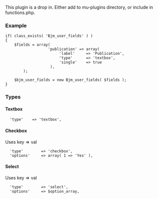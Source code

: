 This plugin is a drop in. Either add to mu-plugins directory, or include in functions.php.

### Example

```
if( class_exists( 'Bjm_user_fields' ) )
{
    $fields = array( 
                   'publication' => array( 
                        'label'     => 'Publication', 
                        'type'      => 'textbox', 
                        'single'    => true
                    ),
        );

    $bjm_user_fields = new Bjm_user_fields( $fields );
}
```

### Types

####  Textbox

```
  'type'   	=> 'textbox', 
```

####  Checkbox 

Uses key => val

```
  'type' 		=> 'checkbox', 
  'options' 	=> array( 1 => 'Yes' ),
```

####  Select 

Uses key => val

```
  'type' 		=> 'select', 
  'options' 	=> $option_array,            
```
